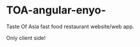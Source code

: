 TOA-angular-enyo-
=================

Taste Of Asia fast food restaurant website/web app.

Only client side!
